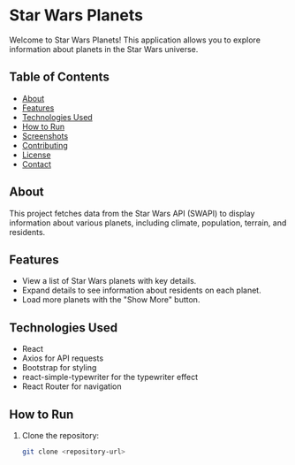 # Star Wars Planets

Welcome to Star Wars Planets! This application allows you to explore information about planets in the Star Wars universe.

## Table of Contents
- [About](#about)
- [Features](#features)
- [Technologies Used](#technologies-used)
- [How to Run](#how-to-run)
- [Screenshots](#screenshots)
- [Contributing](#contributing)
- [License](#license)
- [Contact](#contact)

## About

This project fetches data from the Star Wars API (SWAPI) to display information about various planets, including climate, population, terrain, and residents.

## Features

- View a list of Star Wars planets with key details.
- Expand details to see information about residents on each planet.
- Load more planets with the "Show More" button.

## Technologies Used

- React
- Axios for API requests
- Bootstrap for styling
- react-simple-typewriter for the typewriter effect
- React Router for navigation

## How to Run

1. Clone the repository:

   ```bash
   git clone <repository-url>
